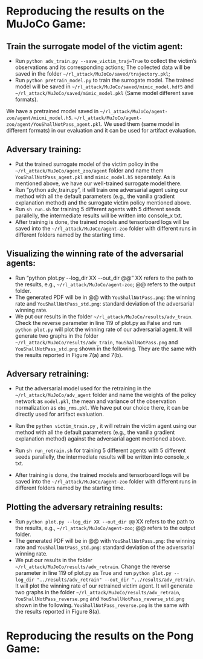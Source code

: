 
# Reproducing the results on the MuJoCo Game:

## Train the surrogate model of the victim agent:  
  - Run ```python adv_train.py --save_victim_traj=True``` to collect the victim’s observations and its corresponding actions; The collected data will be saved in the folder ```~/rl_attack/MuJoCo/saved/trajectory.pkl```;
  - Run ```python pretrain_model.py``` to train the surrogate model. The trained model will be saved in ```~/rl_attack/MuJoCo/saved/mimic_model.hdf5``` and ```~/rl_attack/MuJoCo/saved/mimic_model.pkl``` (Same model different save formats).  

  We have a pretrained model saved in ```~/rl_attack/MuJoCo/agent-zoo/agent/micmi_model.h5```. ```~/rl_attack/MuJoCo/agent-zoo/agent/YouShallNotPass_agent.pkl```.  We used them (same model in different formats) in our evaluation and it can be used for artifact evaluation.  


## Adversary training:  
  - Put the trained surrogate model of the victim policy in the ```~/rl_attack/MuJoCo/agent_zoo/agent``` folder and name them ```YouShallNotPass_agent.pkl``` and ```mimic_model.h5``` separately. As is mentioned above, we have our well-trained surrogate model there.   
  - Run “python adv_train.py”, it will train one adversarial agent using our method with all the default parameters (e.g.,  the vanilla gradient explanation method) and the surrogate victim policy mentioned above. 
  - Run ```sh run.sh``` for training 5 different agents with 5 different seeds parallelly, the intermediate results will be written into console_x txt.
  - After training is done, the trained models and tensorboard logs will be saved into the ```~/rl_attack/MuJoCo/agent-zoo``` folder with different runs in different folders named by the starting time.


## Visualizing the winning rate of the adversarial agents:
  - Run “python plot.py --log_dir XX --out_dir @@” XX refers to the path to the results, e.g., ```~/rl_attack/MuJoCo/agent-zoo```; @@ refers to the output folder. 
  - The generated PDF will be in @@ with ```YouShallNotPass.png```: the winning rate and ```YouShallNotPass_std.png```: standard deviation of the adversarial winning rate.
  - We put our results in the folder ```~/rl_attack/MuJoCo/results/adv_train```. Check the reverse parameter in line 119 of plot.py as False and run ```python plot.py``` will plot the winning rate of our adversarial agent. It will generate two graphs in the folder ```~/rl_attack/MuJoCo/results/adv_train```, ```YouShallNotPass.png``` and ```YouShallNotPass_std.png``` shown in the following. They are the same with the results reported in Figure 7(a) and 7(b). 

## Adversary retraining: 
  - Put the adversarial model used for the retraining in the ```~/rl_attack/MuJoCo/adv_agent``` folder and name the weights of the policy network as  ```model.pkl```, the mean and variance of the observation normalization as ```obs_rms.pkl```. We have put our choice there, it can be directly used for artifact evaluation.  

  - Run the ```python victim_train.py``` , it will retrain the victim agent using our method with all the default parameters (e.g.,  the vanilla gradient explanation method) against the adversarial agent mentioned above. 
  - Run ```sh run_retrain.sh``` for training 5 different agents with 5 different seeds parallelly, the intermediate results will be written into console_x txt. 
  - After training is done, the trained models and tensorboard logs will be saved into the ```~/rl_attack/MuJoCo/agent-zoo``` folder with different runs in different folders named by the starting time. 


## Plotting the adversary retraining results:
  - Run ```python plot.py --log_dir XX --out_dir @@``` XX refers to the path to the results, e.g., ```~/rl_attack/MuJoCo/agent-zoo```; @@ refers to the output folder. 
  - The generated PDF will be in @@ with ```YouShallNotPass.png```: the winning rate and ```YouShallNotPass_std.png```: standard deviation of the adversarial winning rate.
  - We put our results in the folder ```~/rl_attack/MuJoCo/results/adv_retrain```. Change the reverse parameter in line 119 of plot.py as True and run ```python plot.py --log_dir "../results/adv_retrain" --out_dir "../results/adv_retrain```. It will plot the winning rate of our retrained victim agent. It will generate two graphs in the folder ```~/rl_attack/MuJoCo/results/adv_retrain```, ```YouShallNotPass_reverse.png``` and ```YouShallNotPass_reverse_std.png``` shown in the following. ```YouShallNotPass_reverse.png``` is the same with the results reported in Figure 8(a). 



# Reproducing the results on the Pong Game:  

